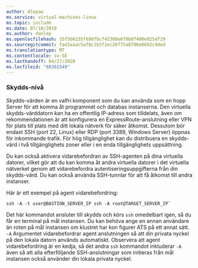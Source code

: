 ```yaml
---
author: dlepow
ms.service: virtual-machines-linux
ms.topic: include
ms.date: 07/10/2019
ms.author: danlep
ms.openlocfilehash: 35f506235f698fbcf42308e6f0b0f400e925df29
ms.sourcegitcommit: fad3aaac5af8c1b3f2ec26f75a8f06e8692c94ed
ms.translationtype: MT
ms.contentlocale: sv-SE
ms.lasthandoff: 04/27/2020
ms.locfileid: "68361549"
---
```

### <a name="bastion-tier"></a>Skydds-nivå

Skydds-värden är en valfri komponent som du kan använda som en hopp Server för att komma åt programmet och databas instanserna. Den virtuella skydds-värddatorn kan ha en offentlig IP-adress som tilldelats, även om rekommendationen är att konfigurera en ExpressRoute-anslutning eller VPN för plats till plats med ditt lokala nätverk för säker åtkomst. Dessutom bör endast SSH (port 22, Linux) eller RDP (port 3389, Windows Server) öppnas för inkommande trafik. För hög tillgänglighet kan du distribuera en skydds-värd i två tillgänglighets zoner eller i en enda tillgänglighets uppsättning.

Du kan också aktivera vidarebefordran av SSH-agenten på dina virtuella datorer, vilket gör att du kan komma åt andra virtuella datorer i det virtuella nätverket genom att vidarebefordra autentiseringsuppgifterna från din skydds-värd. Du kan också använda SSH-tunnlar för att få åtkomst till andra instanser.

Här är ett exempel på agent vidarebefordring:

```
ssh -A -t user@BASTION_SERVER_IP ssh -A root@TARGET_SERVER_IP`
```

Det här kommandot ansluter till skydds och körs `ssh` omedelbart igen, så du får en terminal på mål instansen. Du kan behöva ange en annan användare än roten på mål instansen om klustret har kon figurer ATS på ett annat sätt. `-A` Argumentet vidarebefordrar agent anslutningen så att din privata nyckel på den lokala datorn används automatiskt. Observera att agent vidarebefordring är en kedja, så det andra `ssh` kommandot inkluderar `-A` även så att alla efterföljande SSH-anslutningar som initieras från mål instansen också använder din lokala privata nyckel.